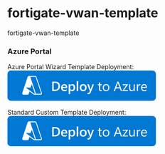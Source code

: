 # fortigate-vwan-template

fortigate-vwan-template

### Azure Portal

Azure Portal Wizard Template Deployment:
[![Deploy Azure Portal Button](https://raw.githubusercontent.com/Azure/azure-quickstart-templates/master/1-CONTRIBUTION-GUIDE/images/deploytoazure.svg?sanitize=true)](https://portal.azure.com/#create/Microsoft.Template/uri/https%3A%2F%2Fraw.githubusercontent.com%2Fmovinalot%2Ffortigate-vwan-template%2Fmain%2FmainTemplate.json/createUIDefinitionUri/https%3A%2F%2Fraw.githubusercontent.com%2Fmovinalot%2Fforitgate-vwan-template%2Fmain%2FcreateUiDefinition.json)

Standard Custom Template Deployment:
[![Deploy Azure Portal Button](https://raw.githubusercontent.com/Azure/azure-quickstart-templates/master/1-CONTRIBUTION-GUIDE/images/deploytoazure.svg?sanitize=true)](https://portal.azure.com/#create/Microsoft.Template/uri/https%3A%2F%2Fraw.githubusercontent.com%2Fmovinalot%2Ffortigate-vwan-template%2Fmain%2FmainTemplate.json)
